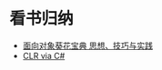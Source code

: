 # 看书归纳

- [面向对象葵花宝典  思想、技巧与实践][面向对象葵花宝典]
- [CLR via C#][CLR_via_C#]

<!---  下面是本文档中用到的链接  -->
[面向对象葵花宝典]: 面向对象葵花宝典.md
[CLR_via_C#]: CLR_via_CSharp.md
